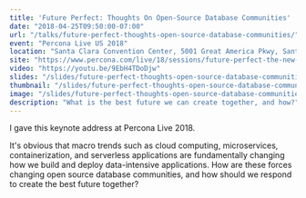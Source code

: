 ```yaml
---
title: 'Future Perfect: Thoughts On Open-Source Database Communities'
date: "2018-04-25T09:50:00-07:00"
url: "/talks/future-perfect-thoughts-open-source-database-communities/"
event: "Percona Live US 2018"
location: "Santa Clara Convention Center, 5001 Great America Pkwy, Santa Clara, CA 95054, USA"
site: "https://www.percona.com/live/18/sessions/future-perfect-the-new-shape-of-the-data-tier"
video: "https://youtu.be/9EbH4TDoDjw"
slides: "/slides/future-perfect-thoughts-open-source-database-communities/"
thumbnail: "/slides/future-perfect-thoughts-open-source-database-communities/thumbnail.jpg"
image: "/slides/future-perfect-thoughts-open-source-database-communities/will-turner-508747-unsplash.jpg"
description: "What is the best future we can create together, and how?"
---
```

I gave this keynote address at Percona Live 2018.

It's obvious that macro trends such as cloud computing, microservices, containerization, and serverless applications are fundamentally changing how we build and deploy data-intensive applications. How are these forces changing open source database communities, and how should we respond to create the best future together?
